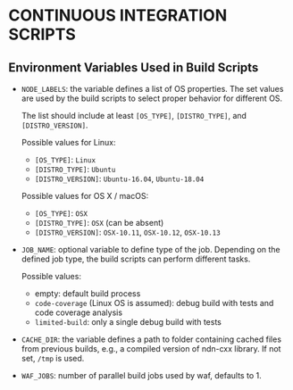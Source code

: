 CONTINUOUS INTEGRATION SCRIPTS
==============================

Environment Variables Used in Build Scripts
-------------------------------------------

- `NODE_LABELS`: the variable defines a list of OS properties.  The set values are used by the
  build scripts to select proper behavior for different OS.

  The list should include at least `[OS_TYPE]`, `[DISTRO_TYPE]`, and `[DISTRO_VERSION]`.

  Possible values for Linux:

  * `[OS_TYPE]`: `Linux`
  * `[DISTRO_TYPE]`: `Ubuntu`
  * `[DISTRO_VERSION]`: `Ubuntu-16.04`, `Ubuntu-18.04`

  Possible values for OS X / macOS:

  * `[OS_TYPE]`: `OSX`
  * `[DISTRO_TYPE]`: `OSX` (can be absent)
  * `[DISTRO_VERSION]`: `OSX-10.11`, `OSX-10.12`, `OSX-10.13`

- `JOB_NAME`: optional variable to define type of the job.  Depending on the defined job type,
  the build scripts can perform different tasks.

  Possible values:

  * empty: default build process
  * `code-coverage` (Linux OS is assumed): debug build with tests and code coverage analysis
  * `limited-build`: only a single debug build with tests

- `CACHE_DIR`: the variable defines a path to folder containing cached files from previous builds,
  e.g., a compiled version of ndn-cxx library.  If not set, `/tmp` is used.

- `WAF_JOBS`: number of parallel build jobs used by waf, defaults to 1.
